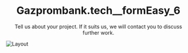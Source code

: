 # <h1 align="center">Gazprombank.tech__formEasy_6</h1>
<p align="center">Tell us about your project. If it suits us, we will contact you to discuss further work.</p>
<img src="https://i.postimg.cc/brs8DY2q/image.jpg" alt="Layout">

